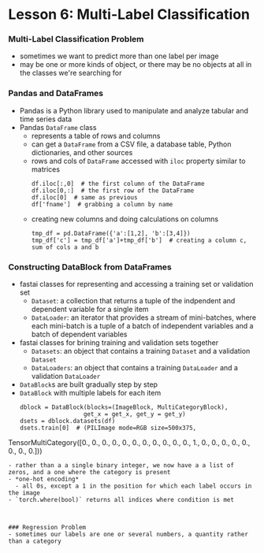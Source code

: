 # Lesson 6: Multi-Label Classification

### Multi-Label Classification Problem
- sometimes we want to predict more than one label per image
- may be one or more kinds of object, or there may be no objects at all in the classes we're searching for

### Pandas and DataFrames
- Pandas is a Python library used to manipulate and analyze tabular and time series data
- Pandas `DataFrame` class
  - represents a table of rows and columns
  - can get a `DataFrame` from a CSV file, a database table, Python dictionaries, and other sources
  - rows and cols of `DataFrame` accessed with `iloc` property similar to matrices
    ```
    df.iloc[:,0]  # the first column of the DataFrame
    df.iloc[0,:]  # the first row of the DataFrame
    df.iloc[0]  # same as previous
    df['fname']  # grabbing a column by name
    ```
  - creating new columns and doing calculations on columns
    ```
    tmp_df = pd.DataFrame({'a':[1,2], 'b':[3,4]})
    tmp_df['c'] = tmp_df['a']+tmp_df['b']  # creating a column c, sum of cols a and b
    ```
    
### Constructing DataBlock from DataFrames
- fastai classes for representing and accessing a training set or validation set
  - `Dataset`: a collection that returns a tuple of the indpendent and dependent variable for a single item
  - `DataLoader`: an iterator that provides a stream of mini-batches, where each mini-batch is a tuple of a batch of independent variables and a batch of dependent variables
- fastai classes for brining training and validation sets together
  - `Datasets`: an object that contains a training `Dataset` and a validation `Dataset`
  - `DataLoaders`: an object that contains a training `DataLoader` and a validation `DataLoader`
- `DataBlock`s are built gradually step by step
- `DataBlock` with multiple labels for each item
  ```
  dblock = DataBlock(blocks=(ImageBlock, MultiCategoryBlock),
                    get_x = get_x, get_y = get_y)
  dsets = dblock.datasets(df)
  dsets.train[0]  # (PILImage mode=RGB size=500x375,
 TensorMultiCategory([0., 0., 0., 0., 0., 0., 0., 0., 0., 0., 0., 1., 0., 0., 0., 0., 0., 0., 0., 0.]))
  ```
  - rather than a a single binary integer, we now have a a list of zeros, and a one where the category is present
  - *one-hot encoding*
    - all 0s, except a 1 in the position for which each label occurs in the image
  - `torch.where(bool)` returns all indices where condition is met
  


### Regression Problem
- sometimes our labels are one or several numbers, a quantity rather than a category
